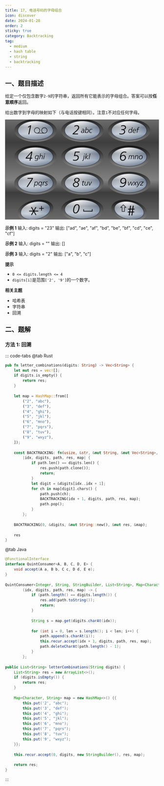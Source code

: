```yaml
---
title: 17, 电话号码的字母组合
icon: discover
date: 2024-01-28
order: 2
sticky: true
category: Backtracking
tag: 
  - medium
  - hash table
  - string
  - backtracking
---
```


## 一、题目描述
给定一个仅包含数字`2-9`的字符串，返回所有它能表示的字母组合。答案可以按**任意顺序**返回。

给出数字到字母的映射如下（与电话按键相同）。注意`1`不对应任何字母。

![](../../../../../assets/leetcode/phone_number_17.png)

**示例 1**
输入: digits = "23"
输出: ["ad", "ae", "af", "bd", "be", "bf", "cd", "ce", "cf"]

**示例 2**
输入: digits = ""
输出: []

**示例 3**
输入: digits = "2"
输出: ["a", "b", "c"]

**提示**
- `0 <= digits.length <= 4`
- `digits[i]`是范围`['2', '9']`的一个数字。

**相关主题**
- 哈希表
- 字符串
- 回溯


## 二、题解
### 方法 1: 回溯
::: code-tabs
@tab Rust
```rust
pub fn letter_combinations(digits: String) -> Vec<String> {
    let mut res = vec![];
    if digits.is_empty() {
        return res;
    }

    let map = HashMap::from([
        ("2", "abc"),
        ("3", "def"),
        ("4", "ghi"),
        ("5", "jkl"),
        ("6", "mno"),
        ("7", "pqrs"),
        ("8", "tuv"),
        ("9", "wxyz"),
    ]);

    const BACKTRACKING: fn(usize, &str, &mut String, &mut Vec<String>, &HashMap<&str, &str>) =
        |idx, digits, path, res, map| {
            if path.len() == digits.len() {
                res.push(path.clone());
                return;
            }
            let digit = &digits[idx..idx + 1];
            for ch in map[digit].chars() {
                path.push(ch);
                BACKTRACKING(idx + 1, digits, path, res, map);
                path.pop();
            }
        };

    BACKTRACKING(0, &digits, &mut String::new(), &mut res, &map);

    res
}
```

@tab Java
```java
@FunctionalInterface
interface QuintConsumer<A, B, C, D, E> {
    void accept(A a, B b, C c, D d, E e);
}

QuintConsumer<Integer, String, StringBuilder, List<String>, Map<Character, String>> recur =
        (idx, digits, path, res, map) -> {
            if (path.length() == digits.length()) {
                res.add(path.toString());
                return;
            }

            String s = map.get(digits.charAt(idx));
            
            for (int i = 0, len = s.length(); i < len; i++) {
                path.append(s.charAt(i));
                this.recur.accept(idx + 1, digits, path, res, map);
                path.deleteCharAt(path.length() - 1);
            }
        };

public List<String> letterCombinations(String digits) {
    List<String> res = new ArrayList<>();
    if (digits.isEmpty()) {
        return res;
    }

    Map<Character, String> map = new HashMap<>() {{
        this.put('2', "abc");
        this.put('3', "def");
        this.put('4', "ghi");
        this.put('5', "jkl");
        this.put('6', "mno");
        this.put('7', "pqrs");
        this.put('8', "tuv");
        this.put('9', "wxyz");
    }};

    this.recur.accept(0, digits, new StringBuilder(), res, map);
    
    return res;
}
```
:::
